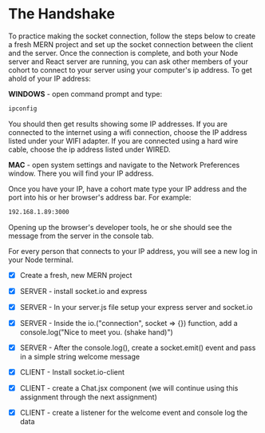 # The Handshake
To practice making the socket connection, follow the steps below to create a fresh MERN project and set up the socket connection between the client and the server. Once the connection is complete, and both your Node server and React server are running, you can ask other members of your cohort to connect to your server using your computer's ip address. To get ahold of your IP address:

**WINDOWS** - open command prompt and type:

```md
ipconfig
````
You should then get results showing some IP addresses. If you are connected to the internet using a wifi connection, choose the IP address listed under your WIFI adapter. If you are connected using a hard wire cable, choose the ip address listed under WIRED. 

**MAC** - open system settings and navigate to the Network Preferences window. There you will find your IP address.

Once you have your IP, have a cohort mate type your IP address and the port into his or her browser's address bar. For example:

```md
192.168.1.89:3000
````

Opening up the browser's developer tools, he or she should see the message from the server in the console tab.

For every person that connects to your IP address, you will see a new log in your Node terminal.

- [x] Create a fresh, new MERN project

- [x] SERVER - install socket.io and express

- [x] SERVER - In your server.js file setup your express server and socket.io

- [x] SERVER - Inside the io.("connection", socket => {}) function, add a console.log("Nice to meet you. (shake hand)")

- [x] SERVER - After the console.log(), create a socket.emit() event and pass in a simple string welcome message

- [x] CLIENT - Install socket.io-client

- [x] CLIENT - create a Chat.jsx component (we will continue using this assignment through the next assignment)

- [x] CLIENT - create a listener for the welcome event and console log the data

